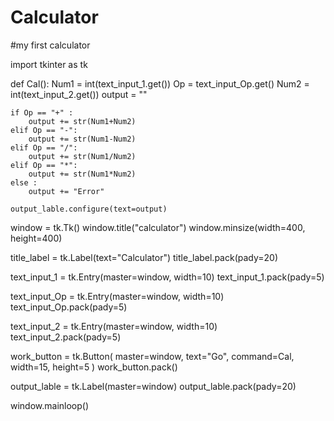 # Calculator
#my first calculator

import tkinter as tk

def Cal():
    Num1 = int(text_input_1.get())
    Op = text_input_Op.get()
    Num2 = int(text_input_2.get())
    output = ""

    if Op == "+" :
        output += str(Num1+Num2)
    elif Op == "-":
        output += str(Num1-Num2)
    elif Op == "/":
        output += str(Num1/Num2)
    elif Op == "*":
        output += str(Num1*Num2)
    else :
        output += "Error"

    output_lable.configure(text=output)


window = tk.Tk()
window.title("calculator")
window.minsize(width=400, height=400)

title_label = tk.Label(text="Calculator")
title_label.pack(pady=20)

text_input_1 = tk.Entry(master=window, width=10)
text_input_1.pack(pady=5)

text_input_Op = tk.Entry(master=window, width=10)
text_input_Op.pack(pady=5)

text_input_2 = tk.Entry(master=window, width=10)
text_input_2.pack(pady=5)


work_button = tk.Button(
    master=window, text="Go", command=Cal, width=15, height=5
                        )
work_button.pack()

output_lable = tk.Label(master=window)
output_lable.pack(pady=20)

window.mainloop()
